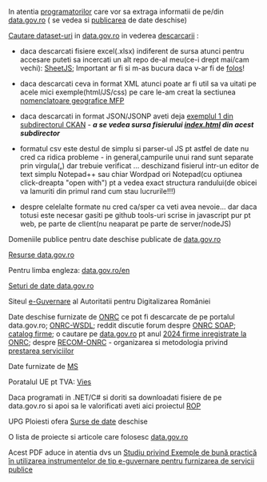 In atentia [programatorilor](https://data.gov.ro/pages/developers) care vor sa extraga informatii de pe/din [data.gov.ro](https://data.gov.ro/en/) ( se vedea si [publicarea](https://data.gov.ro/uploads/page_images/2020-09-14-105420.013000Metodologie-date-deschisefeb2019-2.docx) de date deschise)

[Cautare dataset-uri](https://data.gov.ro/dataset?q=2023&sort=score+desc%2C+metadata_modified+desc) in [data.gov.ro](https://data.gov.ro/) in vederea [descarcarii](https://data.gov.ro/dataset?q=2024&organization=agentia-nationala-de-administrare-fiscala) :

- daca descarcati fisiere excel(.xlsx) indiferent de sursa atunci pentru accesare puteti sa incercati un alt repo de-al meu(ce-i drept mai/cam vechi): [SheetJS](https://stefanache.github.io/SheetJS/); Important ar fi si m-as bucura daca v-ar fi de [folos](https://github.com/stefanache/SheetJS)!

- daca descarcati ceva in format XML atunci poate ar fi util sa va uitati pe acele mici exemple(html/JS/css) pe care le-am creat la sectiunea [nomenclatoare geografice MFP](https://github.com/stefanache/MFP-ANAF-RO/blob/main/js_scripts/mfp/nomenclatoare_geografice/)

- daca descarcati in format JSON/JSONP aveti deja [exemplul 1 din subdirectorul CKAN](https://stefanache.github.io/MFP-ANAF-RO/js_scripts/GOV/CKAN) - ***a se vedea sursa fisierului [index.html](https://stefanache.github.io/MFP-ANAF-RO/js_scripts/GOV/CKAN/index.html) din acest subdirector***

- formatul csv este destul de simplu si parser-ul JS pt astfel de date nu cred ca ridica probleme - in general,campurile unui rand sunt separate prin virgula(**,**) dar trebuie verificat ... deschizand fisierul intr-un editor de text simplu Notepad++ sau chiar Wordpad ori Notepad(cu optiunea click-dreapta "open with") pt a vedea exact structura randului(de obicei va lamuriti din primul rand cum stau lucrurile!!!)

- despre celelalte formate nu cred ca/sper ca veti avea nevoie... dar daca totusi este necesar gasiti pe github tools-uri scrise in javascript pur pt web, pe parte de client(nu neaparat pe parte de server/nodeJS)
  
Domeniile publice pentru date deschise publicate de [data.gov.ro](https://domenii.gov.ro/new/date-deschise/)

[Resurse data.gov.ro](https://data.gov.ro/pages/resources)

Pentru limba engleza: [data.gov.ro/en](https://data.gov.ro/en/datarequest?state=open)

[Seturi de date data.gov.ro](https://data.gov.ro/dataset)

Siteul [e-Guvernare](https://www.e-guvernare.ro/) al Autoritatii pentru Digitalizarea României

Date deschise furnizate de [ONRC](https://data.gov.ro/organization/onrc) ce pot fi descarcate de pe portalul data.gov.ro; [ONRC-WSDL](https://portal.onrc.ro/ONRCPortalWeb/wservices/QueryService/?wsdl); reddit discutie forum despre [ONRC SOAP](https://www.reddit.com/r/programare/comments/153oqkj/apisoap_onrcro/);  [catalog firme](https://devforum.ro/t/lista-catalog-firme-din-romania/3636/50?page=3); o cautare pe [data.gov.ro](https://data.gov.ro/organization/onrc?q=2024&sort=score+desc%2C+metadata_modified+desc)  pt anul [2024 firme inregistrate la ONRC](https://data.gov.ro/organization/16c83dbe-5a2b-466b-abda-7722354b665c?q=&organization=onrc&sort=metadata_modified+desc); despre [RECOM-ONRC](https://www.onrc.ro/documente/achizitii/2019/10.05.2019/1494209120184CP108513_Anexe%202-13-semnat.pdf) - organizarea si metodologia privind [prestarea serviciilor ](https://data.gov.ro/datarequest/comment/c32a31c1-5f01-45cf-8b01-a65c9a9bb885)

Date furnizate de [MS](https://data.gov.ro/datarequest?organization=ms)

Poratalul UE pt TVA: [Vies](https://ec.europa.eu/taxation_customs/vies/#/faq)

Daca programati in .NET/C# si doriti sa downloadati fisiere de pe data.gov.ro si apoi  sa le valorificati aveti aici proiectul [ROP](https://github.com/ignatandrei/RomaniaOpenData/blob/master/ROP/ROPCommon/DownloadData.cs)

UPG Ploiesti ofera [Surse de date](https://sites.google.com/upg-ploiesti.ro/resurse-se/alte-resurse/surse-de-date) deschise

O lista de proiecte si articole care folosesc [data.gov.ro](https://gov.palcu.ro/lista)

Acest PDF aduce in atentia dvs un [Studiu privind Exemple de bună practică în utilizarea instrumentelor de tip e-guvernare pentru furnizarea de servicii publice](https://www.adr.gov.ro/wp-content/uploads/2021/07/Studiu-privind-exemple-de-buna-practica-in-utilizarea-instrumentelor-de-tip-e-guvernare-pentru-furnizarea-de-servicii-publice-A20_12.02.2020.pdf)
